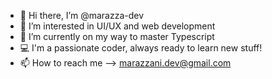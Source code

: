 - 👋 Hi there, I’m @marazza-dev
- 👀 I’m interested in UI/UX and web development
- 🌱 I’m currently on my way to master Typescript
- 💻 I'm a passionate coder, always ready to learn new stuff! 
- 📫 How to reach me --> marazzani.dev@gmail.com

<!---
marazza-dev/marazza-dev is a ✨ special ✨ repository because its `README.md` (this file) appears on your GitHub profile.
You can click the Preview link to take a look at your changes.
--->
